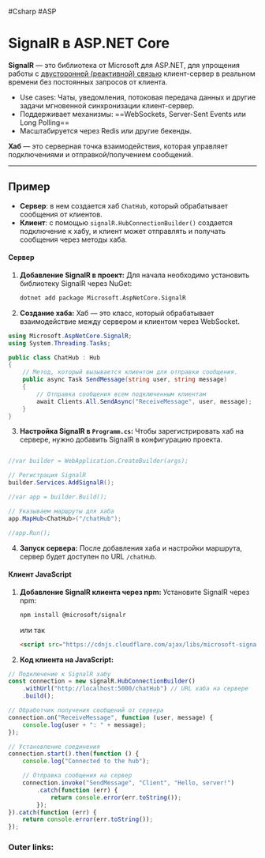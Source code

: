 #Csharp #ASP

# SignalR в ASP.NET Core

**SignalR** — это библиотека от Microsoft для ASP.NET, для упрощения работы с <u>двусторонней (реактивной) связью</u> клиент-сервер в реальном времени без постоянных запросов от клиента.

- Use cases: Чаты, уведомления, потоковая передача данных и другие задачи мгновенной синхронизации клиент-сервер. 
- Поддерживает механизмы: ==WebSockets, Server-Sent Events или Long Polling==
- Масштабируется через Redis или другие бекенды.

**Хаб** — это серверная точка взаимодействия, которая управляет подключениями и отправкой/получением сообщений.

---

## Пример

- **Сервер**: в нем создается хаб `ChatHub`, который обрабатывает сообщения от клиентов.
- **Клиент**: с помощью `signalR.HubConnectionBuilder()` создается подключение к хабу, и клиент может отправлять и получать сообщения через методы хаба.

#### Сервер
1. **Добавление SignalR в проект:**
    Для начала необходимо установить библиотеку SignalR через NuGet:
    ```bash
    dotnet add package Microsoft.AspNetCore.SignalR
    ```
    
2. **Создание хаба:** Хаб — это класс, который обрабатывает взаимодействие между сервером и клиентом через WebSocket.
```csharp
using Microsoft.AspNetCore.SignalR;
using System.Threading.Tasks;

public class ChatHub : Hub
{
    // Метод, который вызывается клиентом для отправки сообщения. 
    public async Task SendMessage(string user, string message)
    {
        // Отправка сообщения всем подключенным клиентам
        await Clients.All.SendAsync("ReceiveMessage", user, message);
    }
}
```

3.  **Настройка SignalR в `Programm.cs`:**
    Чтобы зарегистрировать хаб на сервере, нужно добавить SignalR в конфигурацию проекта. 
```csharp

//var builder = WebApplication.CreateBuilder(args);

// Регистрация SignalR
builder.Services.AddSignalR();

//var app = builder.Build();

// Указываем маршруты для хаба
app.MapHub<ChatHub>("/chatHub");

//app.Run();
```

4. **Запуск сервера:**
    После добавления хаба и настройки маршрута, сервер будет доступен по URL `/chatHub`.


#### Клиент JavaScript

1. **Добавление SignalR клиента через npm:**
    Установите SignalR через npm:
    ```bash
    npm install @microsoft/signalr
    ```
    или так
    ```html
    <script src="https://cdnjs.cloudflare.com/ajax/libs/microsoft-signalr/7.0.5/signalr.min.js"></script>
	```
    
2. **Код клиента на JavaScript:**

```javascript
// Подключение к SignalR хабу
const connection = new signalR.HubConnectionBuilder()
    .withUrl("http://localhost:5000/chatHub") // URL хаба на сервере
    .build();

// Обработчик получения сообщений от сервера
connection.on("ReceiveMessage", function (user, message) {
    console.log(user + ": " + message);
});

// Установление соединения
connection.start().then(function () {
    console.log("Connected to the hub");

    // Отправка сообщения на сервер
    connection.invoke("SendMessage", "Client", "Hello, server!")
        .catch(function (err) {
            return console.error(err.toString());
        });
}).catch(function (err) {
    return console.error(err.toString());
});
```

### Outer links:

